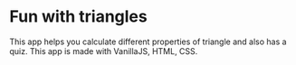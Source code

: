 # Fun with triangles

This app helps you calculate different properties of triangle and also has a quiz. This app is made with VanillaJS, HTML, CSS.
